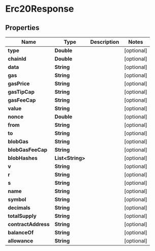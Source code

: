 

# Erc20Response


## Properties

| Name | Type | Description | Notes |
|------------ | ------------- | ------------- | -------------|
|**type** | **Double** |  |  [optional] |
|**chainId** | **Double** |  |  [optional] |
|**data** | **String** |  |  [optional] |
|**gas** | **String** |  |  [optional] |
|**gasPrice** | **String** |  |  [optional] |
|**gasTipCap** | **String** |  |  [optional] |
|**gasFeeCap** | **String** |  |  [optional] |
|**value** | **String** |  |  [optional] |
|**nonce** | **Double** |  |  [optional] |
|**from** | **String** |  |  [optional] |
|**to** | **String** |  |  [optional] |
|**blobGas** | **String** |  |  [optional] |
|**blobGasFeeCap** | **String** |  |  [optional] |
|**blobHashes** | **List&lt;String&gt;** |  |  [optional] |
|**v** | **String** |  |  [optional] |
|**r** | **String** |  |  [optional] |
|**s** | **String** |  |  [optional] |
|**name** | **String** |  |  [optional] |
|**symbol** | **String** |  |  [optional] |
|**decimals** | **String** |  |  [optional] |
|**totalSupply** | **String** |  |  [optional] |
|**contractAddress** | **String** |  |  [optional] |
|**balanceOf** | **String** |  |  [optional] |
|**allowance** | **String** |  |  [optional] |



